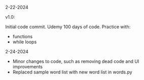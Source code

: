 2-22-2024

v1.0:

Initial code commit. Udemy 100 days of code. Practice with:

- functions
- while loops

2-24-2024

- Minor changes to code, such as removing dead code and UI improvements
- Replaced sample word list with new word list in words.py